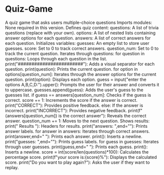 # Quiz-Game
A quiz game that asks users multiple-choice questions
Imports modules: None required in this version.
Defines quiz content:
questions: A list of trivia questions (replace with your own).
options: A list of nested lists containing answer options for each question.
answers: A list of correct answers for each question.
Initializes variables:
guesses: An empty list to store user guesses.
score: Set to 0 to track correct answers.
question_num: Set to 0 to track the current question.
Iterates through questions:
for question in questions: Loops through each question in the list.
print("########################"): Adds a visual separator for each question.
print(question): Prints the current question.
for option in options[question_num]: Iterates through the answer options for the current question.
print(option): Displays each option.
guess = input("enter the options A,B,C,D:").upper(): Prompts the user for their answer and converts it to uppercase.
guesses.append(guess): Adds the user's guess to the guesses list.
if guess == answers[question_num]: Checks if the guess is correct.
score += 1: Increments the score if the answer is correct.
print("CORRECT"): Provides positive feedback.
else: If the answer is incorrect.
print("INCORRECT"): Provides negative feedback.
print(f"{answers[question_num]} is the correct answer"): Reveals the correct answer.
question_num += 1: Moves to the next question.
Shows results:
print("   Results  "): Headers for results.
print("answers: ",end=""): Prints answer labels.
for answer in answers: Iterates through correct answers.
print(answer,end=" "): Prints each answer.
print(): Inserts a newline.
print("guesses: ",end=""): Prints guess labels.
for guess in guesses: Iterates through user guesses.
print(guess,end=" "): Prints each guess.
print(): Inserts a newline.
score = int(score/len(questions)*100): Calculates the percentage score.
print(f"your score is:{score}%"): Displays the calculated score.
print("Do you want to play again?"): Asks the user if they want to replay.
